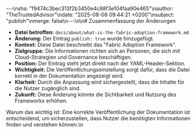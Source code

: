 ---\nsha: "f9474c3bec313f2b3450e4c88f3e104faa90e465"\nauthor: "TheTrustedAdvisor"\ndate: "2025-08-08 09:44:21 +0200"\nsubject: "publish"\nmerge: false\n---\n\n# Zusammenfassung der Änderungen

- **Datei betroffen:** `docs/about/what-is-the-fabric-adoption-framework.md`
- **Änderung:** Der Eintrag `publish: true` wurde hinzugefügt.
- **Kontext:** Diese Datei beschreibt das "Fabric Adoption Framework".
- **Zielgruppe:** Die Informationen richten sich an Personen, die sich mit Cloud-Strategien und Governance beschäftigen.
- **Position:** Der Eintrag steht jetzt direkt nach der YAML-Header-Sektion.
- **Wichtigkeit:** Die Veröffentlichungseinstellung sorgt dafür, dass die Datei korrekt in der Dokumentation angezeigt wird.
- **Klarheit:** Durch die Anpassung wird sichergestellt, dass die Inhalte für die Nutzer zugänglich sind.
- **Zukunft:** Diese Änderung könnte die Sichtbarkeit und Nutzung des Frameworks erhöhen.

Warum das wichtig ist: Eine korrekte Veröffentlichung der Dokumentation ist entscheidend, um sicherzustellen, dass Nutzer die benötigten Informationen finden und verstehen können.\n